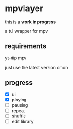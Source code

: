 # mpvlayer

this is a **work in progress**

a tui wrapper for mpv

## requirements
yt-dlp
mpv

just use the latest version cmon

## progress
- [x] ui
- [x] playing
- [ ] pausing
- [ ] repeat
- [ ] shuffle
- [ ] edit library